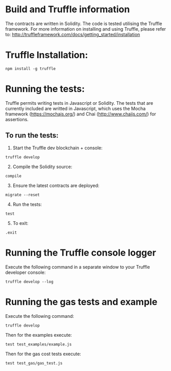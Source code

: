 # Build and Truffle information

The contracts are written in Solidity. The code is tested utilising the Truffle 
framework.  For more information on installing and using Truffle, please 
refer to: http://truffleframework.com/docs/getting_started/installation



# Truffle Installation:
```
npm install -g truffle
```

# Running the tests:
Truffle permits writing tests in Javascript or Solidity.  The tests that 
are currently included are writted in Javascript, which uses the 
Mocha framework (https://mochajs.org/) and 
Chai (http://www.chaijs.com/) for assertions.

## To run the tests:
1. Start the Truffle dev blockchain + console:
```
truffle develop
```

2. Compile the Solidity source:
```
compile
```

3. Ensure the latest contracts are deployed:
```
migrate --reset
```

4. Run the tests:
```
test
```

5. To exit:
```
.exit
```


# Running the Truffle console logger
Execute the following command in a separate window to your Truffle developer console:
```
truffle develop --log
```

# Running the gas tests and example
Execute the following command:
```
truffle develop
```
Then for the examples execute:
```
test test_examples/example.js
```
Then for the gas cost tests execute:
```
test test_gas/gas_test.js
```
